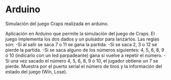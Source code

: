 # Arduino
Simulación del juego Craps realizada en arduino. 

Aplicación en Arduino que permite la simulación del juego de Craps. El juego implementa los dos dados y un pulsador para lanzarlos.  Las reglas son: 
-Si al salir se saca 7 o 11 se gana la partida. 
-Si se saca 2, 3 o 12 se pierde la partida. 
-Si se saca alguno de los números siguientes:  4, 5, 6, 8, 9 ó 10 (indicarlo con un led parpadeante) gana si vuelve a repetir el número.
-Si una vez sacado el número  4, 5, 6, 8, 9 ó 10, el jugador obtiene un 7 se pierde. 
Muestra por el puerto serial el número de tiros y la información del estado del juego (Win, Lose).
